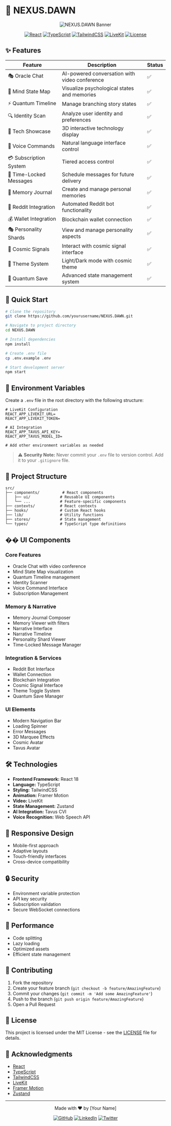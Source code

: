 # 🌅 NEXUS.DAWN

<div align="center">

![NEXUS.DAWN Banner](https://i.imgur.com/placeholder.png)

[![React](https://img.shields.io/badge/React-18.2.0-blue?style=for-the-badge&logo=react)](https://reactjs.org/)
[![TypeScript](https://img.shields.io/badge/TypeScript-5.0.0-blue?style=for-the-badge&logo=typescript)](https://www.typescriptlang.org/)
[![TailwindCSS](https://img.shields.io/badge/TailwindCSS-3.3.0-38B2AC?style=for-the-badge&logo=tailwind-css)](https://tailwindcss.com/)
[![LiveKit](https://img.shields.io/badge/LiveKit-1.0.0-FF0000?style=for-the-badge&logo=livekit)](https://livekit.io/)
[![License](https://img.shields.io/badge/License-MIT-green?style=for-the-badge)](LICENSE)

</div>

## ✨ Features

<div align="center">

| Feature | Description | Status |
|---------|-------------|--------|
| 🎭 Oracle Chat | AI-powered conversation with video conference | ✅ |
| 🧠 Mind State Map | Visualize psychological states and memories | ✅ |
| ⚡ Quantum Timeline | Manage branching story states | ✅ |
| 🔍 Identity Scan | Analyze user identity and preferences | ✅ |
| 🎨 Tech Showcase | 3D interactive technology display | ✅ |
| 🎤 Voice Commands | Natural language interface control | ✅ |
| 💳 Subscription System | Tiered access control | ✅ |
| 🔐 Time-Locked Messages | Schedule messages for future delivery | ✅ |
| 📝 Memory Journal | Create and manage personal memories | ✅ |
| 🤖 Reddit Integration | Automated Reddit bot functionality | ✅ |
| 💰 Wallet Integration | Blockchain wallet connection | ✅ |
| 🎭 Personality Shards | View and manage personality aspects | ✅ |
| 🌌 Cosmic Signals | Interact with cosmic signal interface | ✅ |
| 🎨 Theme System | Light/Dark mode with cosmic theme | ✅ |
| 🔄 Quantum Save | Advanced state management system | ✅ |

</div>

## 🚀 Quick Start

```bash
# Clone the repository
git clone https://github.com/yourusername/NEXUS.DAWN.git

# Navigate to project directory
cd NEXUS.DAWN

# Install dependencies
npm install

# Create .env file
cp .env.example .env

# Start development server
npm start
```

## 🔧 Environment Variables

Create a `.env` file in the root directory with the following structure:

```env
# LiveKit Configuration
REACT_APP_LIVEKIT_URL=
REACT_APP_LIVEKIT_TOKEN=

# AI Integration
REACT_APP_TAVUS_API_KEY=
REACT_APP_TAVUS_MODEL_ID=

# Add other environment variables as needed
```

> ⚠️ **Security Note:** Never commit your `.env` file to version control. Add it to your `.gitignore` file.

## 🎯 Project Structure

```
src/
├── components/          # React components
│   ├── ui/             # Reusable UI components
│   └── ...             # Feature-specific components
├── contexts/           # React contexts
├── hooks/              # Custom React hooks
├── lib/                # Utility functions
├── stores/             # State management
└── types/              # TypeScript type definitions
```

## �� UI Components

### Core Features
- Oracle Chat with video conference
- Mind State Map visualization
- Quantum Timeline management
- Identity Scanner
- Voice Command Interface
- Subscription Management

### Memory & Narrative
- Memory Journal Composer
- Memory Viewer with filters
- Narrative Interface
- Narrative Timeline
- Personality Shard Viewer
- Time-Locked Message Manager

### Integration & Services
- Reddit Bot Interface
- Wallet Connection
- Blockchain Integration
- Cosmic Signal Interface
- Theme Toggle System
- Quantum Save Manager

### UI Elements
- Modern Navigation Bar
- Loading Spinner
- Error Messages
- 3D Marquee Effects
- Cosmic Avatar
- Tavus Avatar

## 🛠️ Technologies

- **Frontend Framework:** React 18
- **Language:** TypeScript
- **Styling:** TailwindCSS
- **Animation:** Framer Motion
- **Video:** LiveKit
- **State Management:** Zustand
- **AI Integration:** Tavus CVI
- **Voice Recognition:** Web Speech API

## 📱 Responsive Design

- Mobile-first approach
- Adaptive layouts
- Touch-friendly interfaces
- Cross-device compatibility

## 🔒 Security

- Environment variable protection
- API key security
- Subscription validation
- Secure WebSocket connections

## 🎯 Performance

- Code splitting
- Lazy loading
- Optimized assets
- Efficient state management

## 🤝 Contributing

1. Fork the repository
2. Create your feature branch (`git checkout -b feature/AmazingFeature`)
3. Commit your changes (`git commit -m 'Add some AmazingFeature'`)
4. Push to the branch (`git push origin feature/AmazingFeature`)
5. Open a Pull Request

## 📝 License

This project is licensed under the MIT License - see the [LICENSE](LICENSE) file for details.

## 🙏 Acknowledgments

- [React](https://reactjs.org/)
- [TypeScript](https://www.typescriptlang.org/)
- [TailwindCSS](https://tailwindcss.com/)
- [LiveKit](https://livekit.io/)
- [Framer Motion](https://www.framer.com/motion/)
- [Zustand](https://github.com/pmndrs/zustand)

---

<div align="center">

Made with ❤️ by [Your Name]

[![GitHub](https://img.shields.io/badge/GitHub-100000?style=for-the-badge&logo=github&logoColor=white)](https://github.com/yourusername)
[![LinkedIn](https://img.shields.io/badge/LinkedIn-0077B5?style=for-the-badge&logo=linkedin&logoColor=white)](https://linkedin.com/in/yourusername)
[![Twitter](https://img.shields.io/badge/Twitter-1DA1F2?style=for-the-badge&logo=twitter&logoColor=white)](https://twitter.com/yourusername)

</div> 